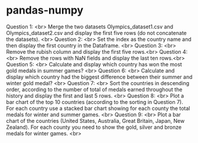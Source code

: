# pandas-numpy
Question 1: \<br> 
Merge the two datasets Olympics_dataset1.csv and Olympics_dataset2.csv and display the first five rows (do not concatenate the datasets). \<br> 
Question 2: \<br> 
Set the index as the country name and then display the first country in the Dataframe. \<br> 
Question 3: \<br> 
Remove the rubish column and display the first five rows.\<br> 
Question 4: \<br> 
Remove the rows with NaN fields and display the last ten rows.\<br> 
Question 5: \<br> 
Calculate and display which country has won the most gold medals in summer games? \<br> 
Question 6: \<br> 
Calculate and display which country had the biggest difference between their summer and winter gold medal? \<br> 
Question 7: \<br> 
Sort the countries in descending order, according to the number of total of medals earned throughout the history and display the first and last 5 rows. \<br> 
Question 8: \<br> 
Plot a bar chart of the top 10 countries (according to the sorting in Question 7). For each country use a stacked bar chart showing for each county the total medals for winter and summer games. \<br> 
Question 9: \<br> 
Plot a bar chart of the countries (United States, Australia, Great Britain, Japan, New Zealand). For each county you need to show the gold, silver and bronze medals for winter games. \<br> 
